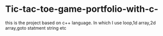 # Tic-tac-toe-game-portfolio-with-c-
this is the project based on c++ language. In which I use loop,1d array,2d array,goto statment string etc
